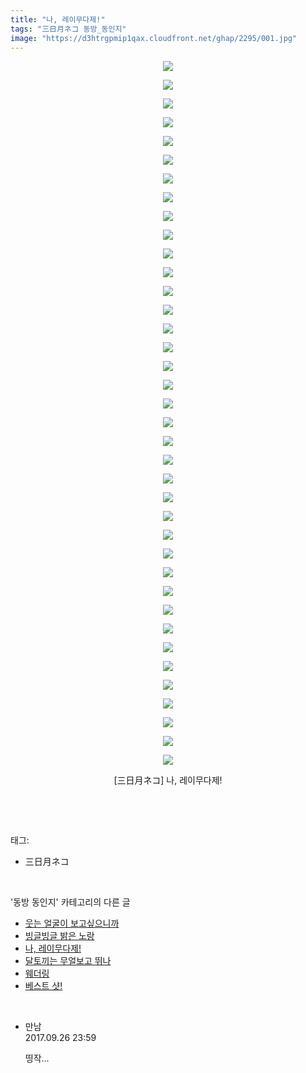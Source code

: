 ```yaml
---
title: "나, 레이무다제!"
tags: "三日月ネコ 동방_동인지"
image: "https://d3htrgpmip1qax.cloudfront.net/ghap/2295/001.jpg"
---
```

<div class="article">
<p style="text-align: center; clear: none; float: none;"><img src="{{ site.imgserver5 }}/ghap/2295/001.jpg"/></p>
<p style="text-align: center; clear: none; float: none;"><img src="{{ site.imgserver5 }}/ghap/2295/002.jpg"/></p>
<p style="text-align: center; clear: none; float: none;"><img src="{{ site.imgserver5 }}/ghap/2295/003.jpg"/></p>
<p style="text-align: center; clear: none; float: none;"><img src="{{ site.imgserver5 }}/ghap/2295/004.jpg"/></p>
<p style="text-align: center; clear: none; float: none;"><img src="{{ site.imgserver5 }}/ghap/2295/005.jpg"/></p>
<p style="text-align: center; clear: none; float: none;"><img src="{{ site.imgserver5 }}/ghap/2295/006.jpg"/></p>
<p style="text-align: center; clear: none; float: none;"><img src="{{ site.imgserver5 }}/ghap/2295/007.jpg"/></p>
<p style="text-align: center; clear: none; float: none;"><img src="{{ site.imgserver5 }}/ghap/2295/008.jpg"/></p>
<p style="text-align: center; clear: none; float: none;"><img src="{{ site.imgserver5 }}/ghap/2295/009.jpg"/></p>
<p style="text-align: center; clear: none; float: none;"><img src="{{ site.imgserver5 }}/ghap/2295/010.jpg"/></p>
<p style="text-align: center; clear: none; float: none;"><img src="{{ site.imgserver5 }}/ghap/2295/011.jpg"/></p>
<p style="text-align: center; clear: none; float: none;"><img src="{{ site.imgserver5 }}/ghap/2295/012.jpg"/></p>
<p style="text-align: center; clear: none; float: none;"><img src="{{ site.imgserver5 }}/ghap/2295/013.jpg"/></p>
<p style="text-align: center; clear: none; float: none;"><img src="{{ site.imgserver5 }}/ghap/2295/014.jpg"/></p>
<p style="text-align: center; clear: none; float: none;"><img src="{{ site.imgserver5 }}/ghap/2295/015.jpg"/></p>
<p style="text-align: center; clear: none; float: none;"><img src="{{ site.imgserver5 }}/ghap/2295/016.jpg"/></p>
<p style="text-align: center; clear: none; float: none;"><img src="{{ site.imgserver5 }}/ghap/2295/017.jpg"/></p>
<p style="text-align: center; clear: none; float: none;"><img src="{{ site.imgserver5 }}/ghap/2295/018.jpg"/></p>
<p style="text-align: center; clear: none; float: none;"><img src="{{ site.imgserver5 }}/ghap/2295/019.jpg"/></p>
<p style="text-align: center; clear: none; float: none;"><img src="{{ site.imgserver5 }}/ghap/2295/020.jpg"/></p>
<p style="text-align: center; clear: none; float: none;"><img src="{{ site.imgserver5 }}/ghap/2295/021.jpg"/></p>
<p style="text-align: center; clear: none; float: none;"><img src="{{ site.imgserver5 }}/ghap/2295/022.jpg"/></p>
<p style="text-align: center; clear: none; float: none;"><img src="{{ site.imgserver5 }}/ghap/2295/023.jpg"/></p>
<p style="text-align: center; clear: none; float: none;"><img src="{{ site.imgserver5 }}/ghap/2295/024.jpg"/></p>
<p style="text-align: center; clear: none; float: none;"><img src="{{ site.imgserver5 }}/ghap/2295/025.jpg"/></p>
<p style="text-align: center; clear: none; float: none;"><img src="{{ site.imgserver5 }}/ghap/2295/026.jpg"/></p>
<p style="text-align: center; clear: none; float: none;"><img src="{{ site.imgserver5 }}/ghap/2295/027.jpg"/></p>
<p style="text-align: center; clear: none; float: none;"><img src="{{ site.imgserver5 }}/ghap/2295/028.jpg"/></p>
<p style="text-align: center; clear: none; float: none;"><img src="{{ site.imgserver5 }}/ghap/2295/029.jpg"/></p>
<p style="text-align: center; clear: none; float: none;"><img src="{{ site.imgserver5 }}/ghap/2295/030.jpg"/></p>
<p style="text-align: center; clear: none; float: none;"><img src="{{ site.imgserver5 }}/ghap/2295/031.jpg"/></p>
<p style="text-align: center; clear: none; float: none;"><img src="{{ site.imgserver5 }}/ghap/2295/032.jpg"/></p>
<p style="text-align: center; clear: none; float: none;"><img src="{{ site.imgserver5 }}/ghap/2295/033.jpg"/></p>
<p style="text-align: center; clear: none; float: none;"><img src="{{ site.imgserver5 }}/ghap/2295/034.jpg"/></p>
<p style="text-align: center; clear: none; float: none;"><img src="{{ site.imgserver5 }}/ghap/2295/035.jpg"/></p>
<p style="text-align: center; clear: none; float: none;"><img src="{{ site.imgserver5 }}/ghap/2295/036.jpg"/></p>
<p style="text-align: center; clear: none; float: none;"><img src="{{ site.imgserver5 }}/ghap/2295/037.jpg"/></p>
<p style="text-align: center; clear: none; float: none;"><img src="{{ site.imgserver5 }}/ghap/2295/038.jpg"/></p>
<p style="text-align: center; clear: none; float: none;">[三日月ネコ] 나, 레이무다제!</p>
<p><br/></p>
</div><br/>
<div class="tagTrail">
<p>태그: </p>
<ul>
<li>三日月ネコ</li>
</ul>
</div><br/>
<div class="another">
<p>'동방 동인지' 카테고리의 다른 글</p>
<ul>
<li><a href="/ghap_2297">웃는 얼굴이 보고싶으니까</a></li>
<li><a href="/ghap_2296">빙글빙글 밝은 노랑</a></li>
<li><a href="/ghap_2295">나, 레이무다제!</a></li>
<li><a href="/ghap_2294">달토끼는 무얼보고 뛰나</a></li>
<li><a href="/ghap_2293">웨더링</a></li>
<li><a href="/ghap_2292">베스트 샷!</a></li>
</ul>
</div><br/>
<div class="cb_module cb_fluid">
<div class="cb_wrt cb_profile">
<div class="comment">
<ul>
<li class="cb_thumb_off" id="comment15091195">
<div class="cb_comment_area">
<div class="cb_info_area">
<div class="cb_section">
<span class="cb_nick_name">만남</span>
</div>
<div class="cb_section">
<span class="cb_date">2017.09.26 23:59 </span>
</div>
</div>
<div class="cb_dsc_comment">
<p class="cb_dsc">
											띵작...
										</p>
</div>
</div></li>
</ul>
</div>
</div><!-- commentList close -->
</div><br/>
